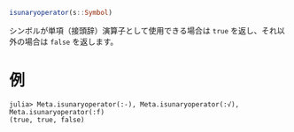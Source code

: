 ```julia
isunaryoperator(s::Symbol)
```

シンボルが単項（接頭辞）演算子として使用できる場合は `true` を返し、それ以外の場合は `false` を返します。

# 例

```jldoctest
julia> Meta.isunaryoperator(:-), Meta.isunaryoperator(:√), Meta.isunaryoperator(:f)
(true, true, false)
```
